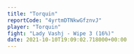 ```yaml
---
title: "Torquin"
reportCode: "4yrtmDTNkwGfznvJ"
player: "Torquin"
fight: "Lady Vashj - Wipe 3 (16%)"
date: 2021-10-10T19:09:02.718000+00:00
---
```

